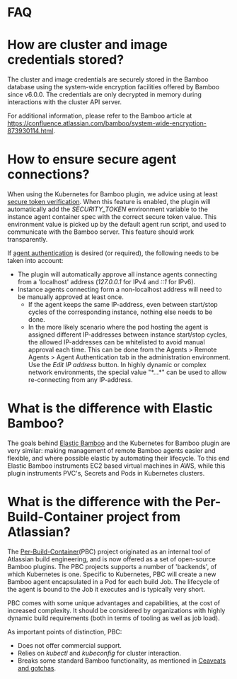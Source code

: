 # FAQ

# How are cluster and image credentials stored?

The cluster and image credentials are securely stored in the Bamboo database using the system-wide encryption facilities
offered by Bamboo since v6.0.0. The credentials are only decrypted in memory during interactions with the cluster API server.

For additional information, please refer to the Bamboo article at https://confluence.atlassian.com/bamboo/system-wide-encryption-873930114.html.

# How to ensure secure agent connections?

When using the Kubernetes for Bamboo plugin, we advice using at least [secure token verification](https://confluence.atlassian.com/bamboo/agent-authentication-289277196.html#Agentauthentication-SecuritytokenverificationSecuritytokenverification).
When this feature is enabled, the plugin will automatically add the *SECURITY_TOKEN* environment variable to the instance agent container spec with the correct secure token value.
This environment value is picked up by the default agent run script, and used to communicate with the Bamboo server. This feature should work transparently.

If [agent authentication](https://confluence.atlassian.com/bamboo/agent-authentication-289277196.html) is desired (or required), the following needs to be taken into account:

- The plugin will automatically approve all instance agents connecting from a 'localhost' address (*127.0.0.1* for IPv4 and *::1* for IPv6).
- Instance agents connecting form a non-localhost address will need to be manually approved at least once.
    - If the agent keeps the same IP-address, even between start/stop cycles of the corresponding instance, nothing else needs to be done.
    - In the more likely scenario where the pod hosting the agent is assigned different IP-addresses between instance start/stop cycles, the allowed IP-addresses can be whitelisted to avoid manual approval each time.
    This can be done from the Agents > Remote Agents > Agent Authentication tab in the administration environment.
    Use the *Edit IP address* button. In highly dynamic or complex network environments, the special value "\*...\*" can be used to allow re-connecting from any IP-address.

# What is the difference with Elastic Bamboo?

The goals behind [Elastic Bamboo](https://confluence.atlassian.com/bamboo/about-elastic-bamboo-289277118.html) and the
Kubernetes for Bamboo plugin are very similar: making management of remote Bamboo agents easier and flexible, and where possible
elastic by automating their lifecycle. To this end Elastic Bamboo instruments EC2 based virtual machines in AWS,
while this plugin instruments PVC's, Secrets and Pods in Kubernetes clusters.

# What is the difference with the Per-Build-Container project from Atlassian?

The [Per-Build-Container](https://bitbucket.org/atlassian/per-build-container/src/master/)(PBC) project originated as an internal tool of
Atlassian build engineering, and is now offered as a set of open-source Bamboo plugins. The PBC projects supports a number of 'backends', of which Kubernetes is one.
Specific to Kubernetes, PBC will create a new Bamboo agent encapsulated in a Pod for each build Job.
The lifecycle of the agent is bound to the Job it executes and is typically very short.  

PBC comes with some unique advantages and capabilities, at the cost of increased complexity. It should be considered by organizations
with highly dynamic build requirements (both in terms of tooling as well as job load).

As important points of distinction, PBC:

- Does not offer commercial support.
- Relies on *kubectl* and *kubeconfig* for cluster interaction.
- Breaks some standard Bamboo functionality, as mentioned in [Ceaveats and gotchas](https://bitbucket.org/atlassian/per-build-container/src/9317cea702776f9f6737457e33a9c837f88a36fa/bamboo-isolated-docker-plugin/README.md).
